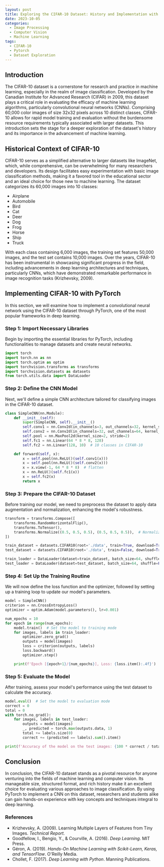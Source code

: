 ```yaml
---
layout: post
title: Exploring the CIFAR-10 Dataset: History and Implementation with PyTorch
date: 2023-10-05
categories:
  - Image Processing
  - Computer Vision
  - Machine Learning
tags:
  - CIFAR-10
  - Pytorch
  - Dataset Exploration
---
```


## Introduction
The CIFAR-10 dataset is a cornerstone for research and practice in machine learning, especially in the realm of image classification. Developed by the Canadian Institute for Advanced Research (CIFAR) in 2009, this dataset plays a critical role in evaluating the efficacy of machine learning algorithms, particularly convolutional neural networks (CNNs). Comprising 60,000 color images of size 32x32 pixels across 10 distinct classes, CIFAR-10 allows for rapid model training and evaluation without the burdensome resource requirements typically associated with larger datasets. This introduction sets the stage for a deeper exploration of the dataset's history and its importance in the advancement of machine learning.

## Historical Context of CIFAR-10
CIFAR-10 serves as a simplified alternative to larger datasets like ImageNet, which, while comprehensive, can be overwhelming for many researchers and developers. Its design facilitates easy experimentation with basic image classification methods, making it a favored tool in the educational sector and an ideal choice for those new to machine learning. The dataset categorizes its 60,000 images into 10 classes: 

- Airplane
- Automobile
- Bird
- Cat
- Deer
- Dog
- Frog
- Horse
- Ship
- Truck

With each class containing 6,000 images, the training set features 50,000 images, and the test set contains 10,000 images. Over the years, CIFAR-10 has been instrumental in showcasing significant progress in the field, including advancements in deep learning architectures and techniques, particularly CNNs, which have demonstrated remarkable performance in image recognition tasks (Krizhevsky, 2009).

## Implementing CIFAR-10 with PyTorch
In this section, we will examine how to implement a convolutional neural network using the CIFAR-10 dataset through PyTorch, one of the most popular frameworks in deep learning.

### Step 1: Import Necessary Libraries
Begin by importing the essential libraries for PyTorch, including functionalities to manage datasets and create neural networks.

```python
import torch
import torch.nn as nn
import torch.optim as optim
import torchvision.transforms as transforms
import torchvision.datasets as datasets
from torch.utils.data import DataLoader
```

### Step 2: Define the CNN Model
Next, we'll define a simple CNN architecture tailored for classifying images in the CIFAR-10 dataset.

```python
class SimpleCNN(nn.Module):
    def __init__(self):
        super(SimpleCNN, self).__init__()
        self.conv1 = nn.Conv2d(in_channels=3, out_channels=32, kernel_size=3, padding=1)
        self.conv2 = nn.Conv2d(in_channels=32, out_channels=64, kernel_size=3, padding=1)
        self.pool = nn.MaxPool2d(kernel_size=2, stride=2)
        self.fc1 = nn.Linear(64 * 8 * 8, 128)
        self.fc2 = nn.Linear(128, 10)  # 10 classes in CIFAR-10

    def forward(self, x):
        x = self.pool(nn.ReLU()(self.conv1(x)))
        x = self.pool(nn.ReLU()(self.conv2(x)))
        x = x.view(-1, 64 * 8 * 8)  # flatten
        x = nn.ReLU()(self.fc1(x))
        x = self.fc2(x)
        return x
```

### Step 3: Prepare the CIFAR-10 Dataset
Before training our model, we need to preprocess the dataset to apply data augmentation and normalization, enhancing the model's robustness.

```python
transform = transforms.Compose([
    transforms.RandomHorizontalFlip(),
    transforms.ToTensor(),
    transforms.Normalize((0.5, 0.5, 0.5), (0.5, 0.5, 0.5)),  # Normalize the images
])

train_dataset = datasets.CIFAR10(root='./data', train=True, download=True, transform=transform)
test_dataset = datasets.CIFAR10(root='./data', train=False, download=True, transform=transform)

train_loader = DataLoader(dataset=train_dataset, batch_size=64, shuffle=True)
test_loader = DataLoader(dataset=test_dataset, batch_size=64, shuffle=False)
```

### Step 4: Set Up the Training Routine
We will now define the loss function and the optimizer, followed by setting up a training loop to update our model's parameters.

```python
model = SimpleCNN()
criterion = nn.CrossEntropyLoss()
optimizer = optim.Adam(model.parameters(), lr=0.001)

num_epochs = 10
for epoch in range(num_epochs):
    model.train()  # Set the model to training mode
    for images, labels in train_loader:
        optimizer.zero_grad()
        outputs = model(images)
        loss = criterion(outputs, labels)
        loss.backward()
        optimizer.step()

    print(f'Epoch [{epoch+1}/{num_epochs}], Loss: {loss.item():.4f}')
```

### Step 5: Evaluate the Model
After training, assess your model's performance using the test dataset to calculate the accuracy.

```python
model.eval()  # Set the model to evaluation mode
correct = 0
total = 0
with torch.no_grad():
    for images, labels in test_loader:
        outputs = model(images)
        _, predicted = torch.max(outputs.data, 1)
        total += labels.size(0)
        correct += (predicted == labels).sum().item()

print(f'Accuracy of the model on the test images: {100 * correct / total:.2f}%')
```

## Conclusion
In conclusion, the CIFAR-10 dataset stands as a pivotal resource for anyone venturing into the fields of machine learning and computer vision. Its manageable size, structured format, and rich history make it an excellent choice for evaluating various approaches to image classification. By using PyTorch to implement a CNN on this dataset, researchers and students alike can gain hands-on experience with key concepts and techniques integral to deep learning.

### References
- Krizhevsky, A. (2009). Learning Multiple Layers of Features from Tiny Images. *Technical Report.*
- Goodfellow, I., Bengio, Y., & Courville, A. (2016). *Deep Learning*. MIT Press.
- Géron, A. (2019). *Hands-On Machine Learning with Scikit-Learn, Keras, and TensorFlow*. O'Reilly Media.
- Chollet, F. (2017). *Deep Learning with Python*. Manning Publications.